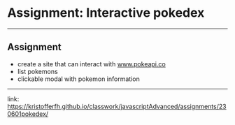 # Assignment: Interactive pokedex
---
## Assignment
* create a site that can interact with www.pokeapi.co
* list pokemons
* clickable modal with pokemon information
---
link: https://kristofferfh.github.io/classwork/javascriptAdvanced/assignments/230601pokedex/